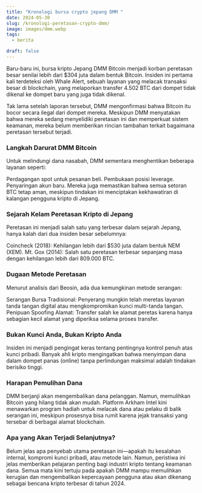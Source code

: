 ```yaml
---
title: "Kronologi bursa crypto jepang DMM "
date: 2024-05-30
slug: /kronologi-peretasan-crypto-dmm/
image: images/dmm.webp
tags:
  - berita

draft: false
---
```


Baru-baru ini, bursa kripto Jepang DMM Bitcoin menjadi korban peretasan besar senilai lebih dari $304 juta dalam bentuk Bitcoin. Insiden ini pertama kali terdeteksi oleh Whale Alert, sebuah layanan yang melacak transaksi besar di blockchain, yang melaporkan transfer 4.502 BTC dari dompet tidak dikenal ke dompet baru yang juga tidak dikenal.

Tak lama setelah laporan tersebut, DMM mengonfirmasi bahwa Bitcoin itu bocor secara ilegal dari dompet mereka. Meskipun DMM menyatakan bahwa mereka sedang menyelidiki peretasan ini dan memperkuat sistem keamanan, mereka belum memberikan rincian tambahan terkait bagaimana peretasan tersebut terjadi.

### Langkah Darurat DMM Bitcoin

Untuk melindungi dana nasabah, DMM sementara menghentikan beberapa layanan seperti:

Perdagangan spot untuk pesanan beli.
Pembukaan posisi leverage.
Penyaringan akun baru.
Mereka juga memastikan bahwa semua setoran BTC tetap aman, meskipun tindakan ini menciptakan kekhawatiran di kalangan pengguna kripto di Jepang.

### Sejarah Kelam Peretasan Kripto di Jepang

Peretasan ini menjadi salah satu yang terbesar dalam sejarah Jepang, hanya kalah dari dua insiden besar sebelumnya:

Coincheck (2018): Kehilangan lebih dari $530 juta dalam bentuk NEM (XEM).
Mt. Gox (2014): Salah satu peretasan terbesar sepanjang masa dengan kehilangan lebih dari 809.000 BTC.

### Dugaan Metode Peretasan

Menurut analisis dari Beosin, ada dua kemungkinan metode serangan:

Serangan Bursa Tradisional: Penyerang mungkin telah meretas layanan tanda tangan digital atau mengkompromikan kunci multi-tanda tangan.
Penipuan Spoofing Alamat: Transfer salah ke alamat peretas karena hanya sebagian kecil alamat yang diperiksa selama proses transfer.

### Bukan Kunci Anda, Bukan Kripto Anda

Insiden ini menjadi pengingat keras tentang pentingnya kontrol penuh atas kunci pribadi. Banyak ahli kripto mengingatkan bahwa menyimpan dana dalam dompet panas (online) tanpa perlindungan maksimal adalah tindakan berisiko tinggi.

### Harapan Pemulihan Dana

DMM berjanji akan mengembalikan dana pelanggan. Namun, memulihkan Bitcoin yang hilang tidak akan mudah. Platform Arkham Intel kini menawarkan program hadiah untuk melacak dana atau pelaku di balik serangan ini, meskipun prosesnya bisa rumit karena jejak transaksi yang tersebar di berbagai alamat blockchain.

### Apa yang Akan Terjadi Selanjutnya?

Belum jelas apa penyebab utama peretasan ini—apakah itu kesalahan internal, kompromi kunci pribadi, atau metode lain. Namun, peristiwa ini jelas memberikan pelajaran penting bagi industri kripto tentang keamanan dana. Semua mata kini tertuju pada apakah DMM mampu memulihkan kerugian dan mengembalikan kepercayaan pengguna atau akan dikenang sebagai bencana kripto terbesar di tahun 2024.
